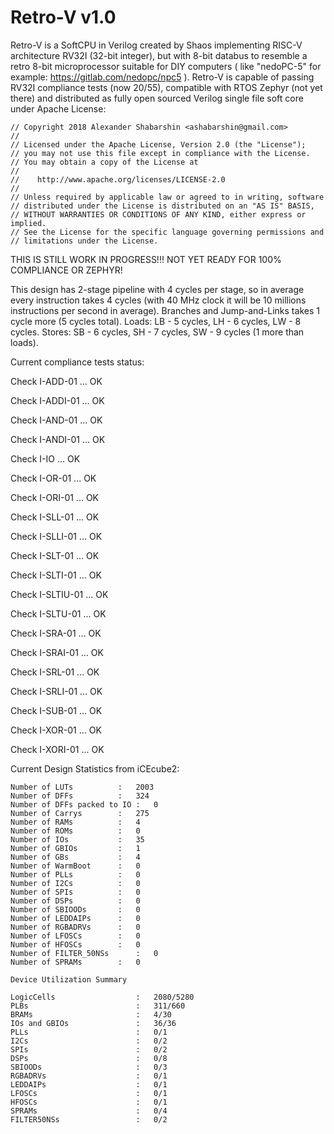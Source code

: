 # Retro-V v1.0
Retro-V is a SoftCPU in Verilog created by Shaos implementing RISC-V
architecture RV32I (32-bit integer), but with 8-bit databus to resemble
a retro 8-bit microprocessor suitable for DIY computers
( like "nedoPC-5" for example: https://gitlab.com/nedopc/npc5 ).
Retro-V is capable of passing RV32I compliance tests (now 20/55), compatible with RTOS Zephyr (not yet there)
and distributed as fully open sourced Verilog single file soft core under Apache License:

    // Copyright 2018 Alexander Shabarshin <ashabarshin@gmail.com>
    //
    // Licensed under the Apache License, Version 2.0 (the "License");
    // you may not use this file except in compliance with the License.
    // You may obtain a copy of the License at
    //
    //    http://www.apache.org/licenses/LICENSE-2.0
    //
    // Unless required by applicable law or agreed to in writing, software
    // distributed under the License is distributed on an "AS IS" BASIS,
    // WITHOUT WARRANTIES OR CONDITIONS OF ANY KIND, either express or implied.
    // See the License for the specific language governing permissions and
    // limitations under the License.

THIS IS STILL WORK IN PROGRESS!!! NOT YET READY FOR 100% COMPLIANCE OR ZEPHYR!

This design has 2-stage pipeline with 4 cycles per stage, so in average every instruction
takes 4 cycles (with 40 MHz clock it will be 10 millions instructions per second in average).
Branches and Jump-and-Links takes 1 cycle more (5 cycles total).
Loads: LB - 5 cycles, LH - 6 cycles, LW - 8 cycles.
Stores: SB - 6 cycles, SH - 7 cycles, SW - 9 cycles (1 more than loads).

Current compliance tests status:

Check         I-ADD-01 ... OK

Check        I-ADDI-01 ... OK

Check         I-AND-01 ... OK

Check        I-ANDI-01 ... OK

Check             I-IO ... OK

Check          I-OR-01 ... OK

Check         I-ORI-01 ... OK

Check         I-SLL-01 ... OK

Check        I-SLLI-01 ... OK

Check         I-SLT-01 ... OK

Check        I-SLTI-01 ... OK

Check       I-SLTIU-01 ... OK

Check        I-SLTU-01 ... OK

Check         I-SRA-01 ... OK

Check        I-SRAI-01 ... OK

Check         I-SRL-01 ... OK

Check        I-SRLI-01 ... OK

Check         I-SUB-01 ... OK

Check         I-XOR-01 ... OK

Check        I-XORI-01 ... OK

Current Design Statistics from iCEcube2:

    Number of LUTs      	:	2003
    Number of DFFs      	:	324
    Number of DFFs packed to IO	:	0
    Number of Carrys    	:	275
    Number of RAMs      	:	4
    Number of ROMs      	:	0
    Number of IOs       	:	35
    Number of GBIOs     	:	1
    Number of GBs       	:	4
    Number of WarmBoot  	:	0
    Number of PLLs      	:	0
    Number of I2Cs      	:	0
    Number of SPIs      	:	0
    Number of DSPs      	:	0
    Number of SBIOODs     	:	0
    Number of LEDDAIPs     	:	0
    Number of RGBADRVs     	:	0
    Number of LFOSCs     	:	0
    Number of HFOSCs     	:	0
    Number of FILTER_50NSs     	:	0
    Number of SPRAMs     	:	0

    Device Utilization Summary

    LogicCells                  :	2080/5280
    PLBs                        :	311/660
    BRAMs                       :	4/30
    IOs and GBIOs               :	36/36
    PLLs                        :	0/1
    I2Cs                        :	0/2
    SPIs                        :	0/2
    DSPs                        :	0/8
    SBIOODs                     :	0/3
    RGBADRVs                    :	0/1
    LEDDAIPs                    :	0/1
    LFOSCs                      :	0/1
    HFOSCs                      :	0/1
    SPRAMs                      :	0/4
    FILTER50NSs                 :	0/2
